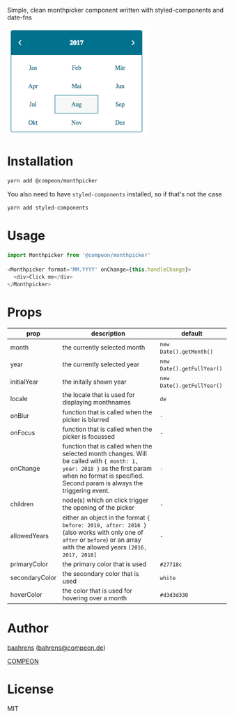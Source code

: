 Simple, clean monthpicker component written with styled-components and date-fns

![Screenshot](screenshot.png)

# Installation

```bash
yarn add @compeon/monthpicker
```

You also need to have `styled-components` installed, so if that's not the case
```bash
yarn add styled-components
```

# Usage

```js
import Monthpicker from '@compeon/monthpicker'

<Monthpicker format='MM.YYYY' onChange={this.handleChange}>
  <div>Click me</div>
</Monthpicker>
```

# Props

prop | description | default
------------ | ------------- | -------------
month | the currently selected month | `new Date().getMonth()`
year | the currently selected year | `new Date().getFullYear()`
initialYear | the initally shown year | `new Date().getFullYear()`
locale | the locale that is used for displaying monthnames | `de`
onBlur | function that is called when the picker is blurred | `-`
onFocus | function that is called when the picker is focussed | `-`
onChange | function that is called when the selected month changes. Will be called with `{ month: 1, year: 2018 }` as the first param when no format is specified. Second param is always the triggering event. | `-`
children | node(s) which on click trigger the opening of the picker | `-`
allowedYears | either an object in the format `{ before: 2019, after: 2016 }` (also works with only one of `after` or `before`) or an array with the allowed years `[2016, 2017, 2018]` | `-`
primaryColor | the primary color that is used | `#27718c`
secondaryColor | the secondary color that is used | `white`
hoverColor | the color that is used for hovering over a month | `#d3d3d330`

# Author

[baahrens](https://github.com/baahrens) (bahrens@compeon.de)

[COMPEON](https://compeon.de/)

# License

MIT

